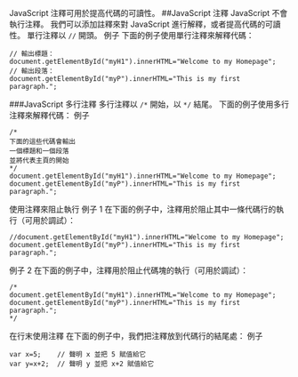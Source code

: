 JavaScript 注釋可用於提高代碼的可讀性。
##JavaScript 注釋
JavaScript 不會執行注釋。
我們可以添加註釋來對 JavaScript 進行解釋，或者提高代碼的可讀性。
單行注釋以 `//` 開頭。
例子
下面的例子使用單行注釋來解釋代碼：
```
// 輸出標題：
document.getElementById("myH1").innerHTML="Welcome to my Homepage";
// 輸出段落：
document.getElementById("myP").innerHTML="This is my first paragraph.";
```
###JavaScript 多行注釋
多行注釋以 `/*` 開始，以 `*/` 結尾。
下面的例子使用多行注釋來解釋代碼：
例子
```
/*
下面的這些代碼會輸出
一個標題和一個段落
並將代表主頁的開始
*/
document.getElementById("myH1").innerHTML="Welcome to my Homepage";
document.getElementById("myP").innerHTML="This is my first paragraph.";
```
使用注釋來阻止執行
例子 1
在下面的例子中，注釋用於阻止其中一條代碼行的執行（可用於調試）：
```
//document.getElementById("myH1").innerHTML="Welcome to my Homepage";
document.getElementById("myP").innerHTML="This is my first paragraph.";
```
例子 2
在下面的例子中，注釋用於阻止代碼塊的執行（可用於調試）：
```
/*
document.getElementById("myH1").innerHTML="Welcome to my Homepage";
document.getElementById("myP").innerHTML="This is my first paragraph.";
*/
```
在行末使用注釋
在下面的例子中，我們把注釋放到代碼行的結尾處：
例子
```
var x=5;    // 聲明 x 並把 5 賦值給它
var y=x+2;  // 聲明 y 並把 x+2 賦值給它
```